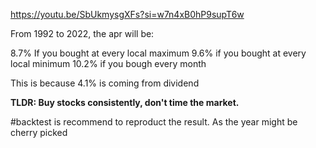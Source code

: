 https://youtu.be/SbUkmysgXFs?si=w7n4xB0hP9supT6w

From 1992 to 2022, the apr will be:

8.7% If you bought at every local maximum
9.6% if you bought at every local minimum
10.2% if you bough every month

This is because 4.1% is coming from dividend

**TLDR: Buy stocks consistently, don't time the market.**


#backtest is recommend to reproduct the result. As the year might be cherry picked 